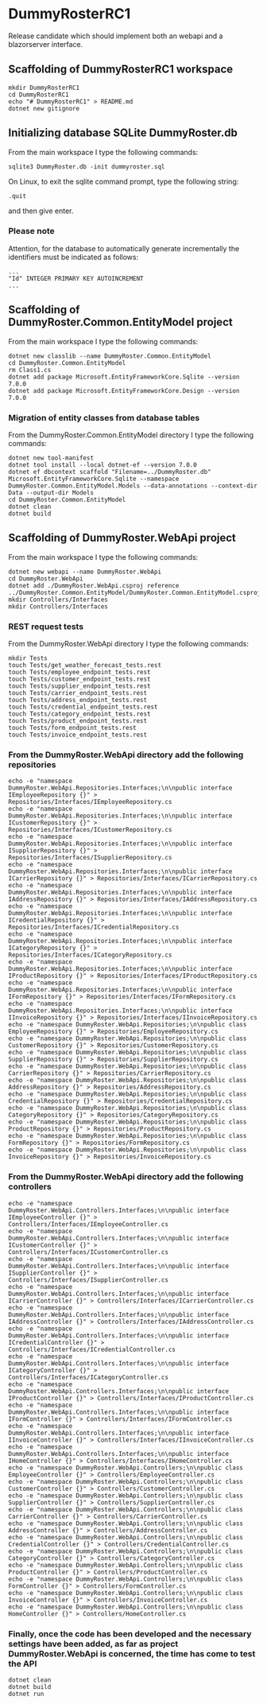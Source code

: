 # DummyRosterRC1

Release candidate which should implement both an webapi ​​and a blazorserver interface.

## Scaffolding of DummyRosterRC1 workspace

```shell
mkdir DummyRosterRC1
cd DummyRosterRC1
echo "# DummyRosterRC1" > README.md
dotnet new gitignore
```

## Initializing database SQLite DummyRoster.db

From the main workspace I type the following commands:

```shell
sqlite3 DummyRoster.db -init dummyroster.sql
```

On Linux, to exit the sqlite command prompt, type the following string:

```text
.quit
```

and then give enter.

### Please note

Attention, for the database to automatically generate incrementally the identifiers must be indicated as follows:

```text
...
"Id" INTEGER PRIMARY KEY AUTOINCREMENT
...
```

## Scaffolding of DummyRoster.Common.EntityModel project

From the main workspace I type the following commands:

```shell
dotnet new classlib --name DummyRoster.Common.EntityModel
cd DummyRoster.Common.EntityModel
rm Class1.cs
dotnet add package Microsoft.EntityFrameworkCore.Sqlite --version 7.0.0
dotnet add package Microsoft.EntityFrameworkCore.Design --version 7.0.0
```

### Migration of entity classes from database tables

From the DummyRoster.Common.EntityModel directory I type the following commands:

```shell
dotnet new tool-manifest
dotnet tool install --local dotnet-ef --version 7.0.0
dotnet ef dbcontext scaffold "Filename=../DummyRoster.db" Microsoft.EntityFrameworkCore.Sqlite --namespace DummyRoster.Common.EntityModel.Models --data-annotations --context-dir Data --output-dir Models
cd DummyRoster.Common.EntityModel
dotnet clean
dotnet build
```

## Scaffolding of DummyRoster.WebApi project

From the main workspace I type the following commands:

```shell
dotnet new webapi --name DummyRoster.WebApi
cd DummyRoster.WebApi
dotnet add ./DummyRoster.WebApi.csproj reference ../DummyRoster.Common.EntityModel/DummyRoster.Common.EntityModel.csproj
mkdir Controllers/Interfaces
mkdir Controllers/Interfaces
```

### REST request tests

From the DummyRoster.WebApi directory I type the following commands:

```shell
mkdir Tests
touch Tests/get_weather_forecast_tests.rest
touch Tests/employee_endpoint_tests.rest
touch Tests/customer_endpoint_tests.rest
touch Tests/supplier_endpoint_tests.rest
touch Tests/carrier_endpoint_tests.rest
touch Tests/address_endpoint_tests.rest
touch Tests/credential_endpoint_tests.rest
touch Tests/category_endpoint_tests.rest
touch Tests/product_endpoint_tests.rest
touch Tests/form_endpoint_tests.rest
touch Tests/invoice_endpoint_tests.rest
```

### From the DummyRoster.WebApi directory add the following repositories

```shell
echo -e "namespace DummyRoster.WebApi.Repositories.Interfaces;\n\npublic interface IEmployeeRepository {}" > Repositories/Interfaces/IEmployeeRepository.cs
echo -e "namespace DummyRoster.WebApi.Repositories.Interfaces;\n\npublic interface ICustomerRepository {}" > Repositories/Interfaces/ICustomerRepository.cs
echo -e "namespace DummyRoster.WebApi.Repositories.Interfaces;\n\npublic interface ISupplierRepository {}" > Repositories/Interfaces/ISupplierRepository.cs
echo -e "namespace DummyRoster.WebApi.Repositories.Interfaces;\n\npublic interface ICarrierRepository {}" > Repositories/Interfaces/ICarrierRepository.cs
echo -e "namespace DummyRoster.WebApi.Repositories.Interfaces;\n\npublic interface IAddressRepository {}" > Repositories/Interfaces/IAddressRepository.cs
echo -e "namespace DummyRoster.WebApi.Repositories.Interfaces;\n\npublic interface ICredentialRepository {}" > Repositories/Interfaces/ICredentialRepository.cs
echo -e "namespace DummyRoster.WebApi.Repositories.Interfaces;\n\npublic interface ICategoryRepository {}" > Repositories/Interfaces/ICategoryRepository.cs
echo -e "namespace DummyRoster.WebApi.Repositories.Interfaces;\n\npublic interface IProductRepository {}" > Repositories/Interfaces/IProductRepository.cs
echo -e "namespace DummyRoster.WebApi.Repositories.Interfaces;\n\npublic interface IFormRepository {}" > Repositories/Interfaces/IFormRepository.cs
echo -e "namespace DummyRoster.WebApi.Repositories.Interfaces;\n\npublic interface IInvoiceRepository {}" > Repositories/Interfaces/IInvoiceRepository.cs
echo -e "namespace DummyRoster.WebApi.Repositories;\n\npublic class EmployeeRepository {}" > Repositories/EmployeeRepository.cs
echo -e "namespace DummyRoster.WebApi.Repositories;\n\npublic class CustomerRepository {}" > Repositories/CustomerRepository.cs
echo -e "namespace DummyRoster.WebApi.Repositories;\n\npublic class SupplierRepository {}" > Repositories/SupplierRepository.cs
echo -e "namespace DummyRoster.WebApi.Repositories;\n\npublic class CarrierRepository {}" > Repositories/CarrierRepository.cs
echo -e "namespace DummyRoster.WebApi.Repositories;\n\npublic class AddressRepository {}" > Repositories/AddressRepository.cs
echo -e "namespace DummyRoster.WebApi.Repositories;\n\npublic class CredentialRepository {}" > Repositories/CredentialRepository.cs
echo -e "namespace DummyRoster.WebApi.Repositories;\n\npublic class CategoryRepository {}" > Repositories/CategoryRepository.cs
echo -e "namespace DummyRoster.WebApi.Repositories;\n\npublic class ProductRepository {}" > Repositories/ProductRepository.cs
echo -e "namespace DummyRoster.WebApi.Repositories;\n\npublic class FormRepository {}" > Repositories/FormRepository.cs
echo -e "namespace DummyRoster.WebApi.Repositories;\n\npublic class InvoiceRepository {}" > Repositories/InvoiceRepository.cs
```

### From the DummyRoster.WebApi directory add the following controllers

```shell
echo -e "namespace DummyRoster.WebApi.Controllers.Interfaces;\n\npublic interface IEmployeeController {}" > Controllers/Interfaces/IEmployeeController.cs
echo -e "namespace DummyRoster.WebApi.Controllers.Interfaces;\n\npublic interface ICustomerController {}" > Controllers/Interfaces/ICustomerController.cs
echo -e "namespace DummyRoster.WebApi.Controllers.Interfaces;\n\npublic interface ISupplierController {}" > Controllers/Interfaces/ISupplierController.cs
echo -e "namespace DummyRoster.WebApi.Controllers.Interfaces;\n\npublic interface ICarrierController {}" > Controllers/Interfaces/ICarrierController.cs
echo -e "namespace DummyRoster.WebApi.Controllers.Interfaces;\n\npublic interface IAddressController {}" > Controllers/Interfaces/IAddressController.cs
echo -e "namespace DummyRoster.WebApi.Controllers.Interfaces;\n\npublic interface ICredentialController {}" > Controllers/Interfaces/ICredentialController.cs
echo -e "namespace DummyRoster.WebApi.Controllers.Interfaces;\n\npublic interface ICategoryController {}" > Controllers/Interfaces/ICategoryController.cs
echo -e "namespace DummyRoster.WebApi.Controllers.Interfaces;\n\npublic interface IProductController {}" > Controllers/Interfaces/IProductController.cs
echo -e "namespace DummyRoster.WebApi.Controllers.Interfaces;\n\npublic interface IFormController {}" > Controllers/Interfaces/IFormController.cs
echo -e "namespace DummyRoster.WebApi.Controllers.Interfaces;\n\npublic interface IInvoiceController {}" > Controllers/Interfaces/IInvoiceController.cs
echo -e "namespace DummyRoster.WebApi.Controllers.Interfaces;\n\npublic interface IHomeController {}" > Controllers/Interfaces/IHomeController.cs
echo -e "namespace DummyRoster.WebApi.Controllers;\n\npublic class EmployeeController {}" > Controllers/EmployeeController.cs
echo -e "namespace DummyRoster.WebApi.Controllers;\n\npublic class CustomerController {}" > Controllers/CustomerController.cs
echo -e "namespace DummyRoster.WebApi.Controllers;\n\npublic class SupplierController {}" > Controllers/SupplierController.cs
echo -e "namespace DummyRoster.WebApi.Controllers;\n\npublic class CarrierController {}" > Controllers/CarrierController.cs
echo -e "namespace DummyRoster.WebApi.Controllers;\n\npublic class AddressController {}" > Controllers/AddressController.cs
echo -e "namespace DummyRoster.WebApi.Controllers;\n\npublic class CredentialController {}" > Controllers/CredentialController.cs
echo -e "namespace DummyRoster.WebApi.Controllers;\n\npublic class CategoryController {}" > Controllers/CategoryController.cs
echo -e "namespace DummyRoster.WebApi.Controllers;\n\npublic class ProductController {}" > Controllers/ProductController.cs
echo -e "namespace DummyRoster.WebApi.Controllers;\n\npublic class FormController {}" > Controllers/FormController.cs
echo -e "namespace DummyRoster.WebApi.Controllers;\n\npublic class InvoiceController {}" > Controllers/InvoiceController.cs
echo -e "namespace DummyRoster.WebApi.Controllers;\n\npublic class HomeController {}" > Controllers/HomeController.cs
```

### Finally, once the code has been developed and the necessary settings have been added, as far as project DummyRoster.WebApi is concerned, the time has come to test the API

```shell
dotnet clean
dotnet build
dotnet run
```
